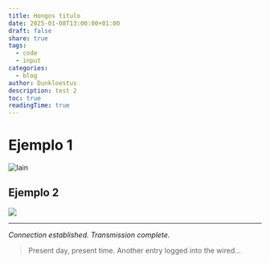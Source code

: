 ```yaml
---
title: Hongos titulo
date: 2025-01-08T13:00:00+01:00
draft: false
share: true
tags:
  - code
  - input
categories:
  - blog
author: Dunkloestus
description: test 2
toc: true
readingTime: true
---
```


# Ejemplo 1

![lain](/img/9DJl9YB.jpg)

## Ejemplo 2

![](/img/4nihCAl.png)

---

*Connection established. Transmission complete.*

> Present day, present time. Another entry logged into the wired...



